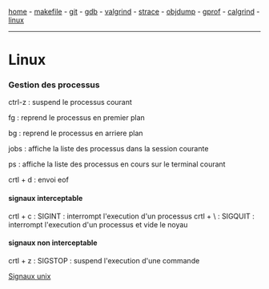 [home](README.md) - [makefile](makefile.md) - [git](git.md) - [gdb](gdb.md) - [valgrind](valgrind.md) - [strace](strace.md) - [objdump](objdump.md) - [gprof](gprof.md) - [calgrind](callgrind.md) - [linux](linux.md)
***
# Linux

### Gestion des processus

ctrl-z : suspend le processus courant

fg : reprend le processus en premier plan

bg : reprend le processus en arriere plan

jobs : affiche la liste des processus dans la session courante

ps : affiche la liste des processus en cours sur le terminal courant



crtl + d : envoi eof

#### signaux interceptable
crtl + c : SIGINT : interrompt l'execution d'un processus
crtl + \ : SIGQUIT : interrompt l'execution d'un processus et vide le noyau

#### signaux non interceptable
crtl + z : SIGSTOP : suspend l'execution d'une commande

[Signaux unix](https://www.malekal.com/signaux-unix/)
